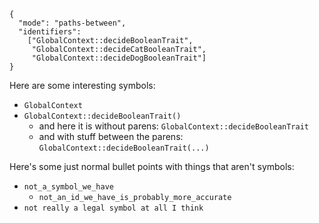 
```searchfox-graph-v1
{
  "mode": "paths-between",
  "identifiers":
    ["GlobalContext::decideBooleanTrait",
     "GlobalContext::decideCatBooleanTrait",
     "GlobalContext::decideDogBooleanTrait"]
}
```

Here are some interesting symbols:
- `GlobalContext`
- `GlobalContext::decideBooleanTrait()`
  - and here it is without parens: `GlobalContext::decideBooleanTrait`
  - and with stuff between the parens: `GlobalContext::decideBooleanTrait(...)`

Here's some just normal bullet points with things that aren't symbols:
- `not_a_symbol_we_have`
  - `not_an_id_we_have_is_probably_more_accurate`
- `not really a legal symbol at all I think`
